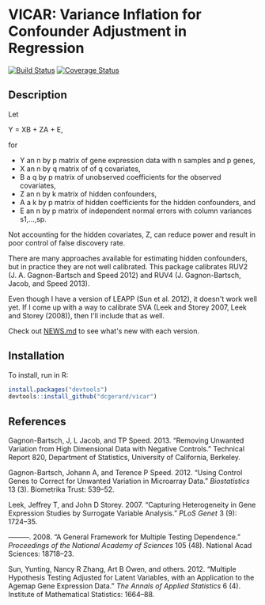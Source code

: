 
<!-- README.md is generated from README.Rmd. Please edit that file -->
VICAR: Variance Inflation for Confounder Adjustment in Regression
=================================================================

[![Build Status](https://travis-ci.org/dcgerard/vicar.svg?branch=master)](https://travis-ci.org/dcgerard/vicar) [![Coverage Status](https://coveralls.io/repos/github/dcgerard/vicar/badge.svg?branch=master)](https://coveralls.io/github/dcgerard/vicar?branch=master)

Description
-----------

Let

Y = XB + ZA + E,

for

-   Y an n by p matrix of gene expression data with n samples and p genes,
-   X an n by q matrix of of q covariates,
-   B a q by p matrix of unobserved coefficients for the observed covariates,
-   Z an n by k matrix of hidden confounders,
-   A a k by p matrix of hidden coefficients for the hidden confounders, and
-   E an n by p matrix of independent normal errors with column variances s1,...,sp.

Not accounting for the hidden covariates, Z, can reduce power and result in poor control of false discovery rate.

There are many approaches available for estimating hidden confounders, but in practice they are not well calibrated. This package calibrates RUV2 (J. A. Gagnon-Bartsch and Speed 2012) and RUV4 (J. Gagnon-Bartsch, Jacob, and Speed 2013).

Even though I have a version of LEAPP (Sun et al. 2012), it doesn't work well yet. If I come up with a way to calibrate SVA (Leek and Storey 2007, Leek and Storey (2008)), then I'll include that as well.

Check out [NEWS.md](NEWS.md) to see what's new with each version.

Installation
------------

To install, run in R:

``` r
install.packages("devtools")
devtools::install_github("dcgerard/vicar")
```

References
----------

Gagnon-Bartsch, J, L Jacob, and TP Speed. 2013. “Removing Unwanted Variation from High Dimensional Data with Negative Controls.” Technical Report 820, Department of Statistics, University of California, Berkeley.

Gagnon-Bartsch, Johann A, and Terence P Speed. 2012. “Using Control Genes to Correct for Unwanted Variation in Microarray Data.” *Biostatistics* 13 (3). Biometrika Trust: 539–52.

Leek, Jeffrey T, and John D Storey. 2007. “Capturing Heterogeneity in Gene Expression Studies by Surrogate Variable Analysis.” *PLoS Genet* 3 (9): 1724–35.

———. 2008. “A General Framework for Multiple Testing Dependence.” *Proceedings of the National Academy of Sciences* 105 (48). National Acad Sciences: 18718–23.

Sun, Yunting, Nancy R Zhang, Art B Owen, and others. 2012. “Multiple Hypothesis Testing Adjusted for Latent Variables, with an Application to the Agemap Gene Expression Data.” *The Annals of Applied Statistics* 6 (4). Institute of Mathematical Statistics: 1664–88.
